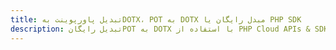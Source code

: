 ---title: تبدیل پاورپوینت بهDOTX، POT به DOTX مبدل رایگان یا PHP SDKdescription: تبدیل رایگانPOT به DOTX با استفاده از PHP Cloud APIs & SDK. همچنین اسناد Microsoft PowerPoint را در Cloud ایجاد، ویرایش و رندر کنید.---